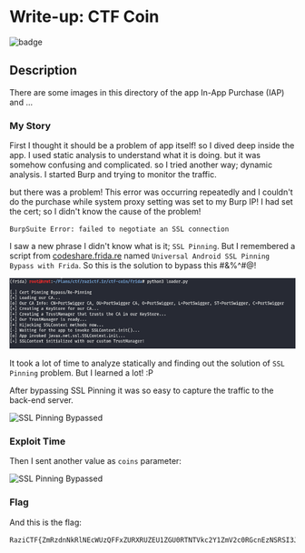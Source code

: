 # Write-up: CTF Coin
![badge](https://img.shields.io/badge/Post%20CTF-Writeup-success)

## Description
There are some images in this directory of the app In-App Purchase (IAP) and ...

### My Story
First I thought it should be a problem of app itself! so I dived deep inside the app. I used static analysis to understand what it is doing. but it was somehow confusing and complicated. so I tried another way; dynamic analysis. I started Burp and trying to monitor the traffic.

but there was a problem! This error was occurring repeatedly and I couldn't do the purchase while system proxy setting was set to my Burp IP! I had set the cert; so I didn't know the cause of the problem!
```
BurpSuite Error: failed to negotiate an SSL connection
```
I saw a new phrase I didn't know what is it; `SSL Pinning`. But I remembered a script from [codeshare.frida.re](https://codeshare.frida.re) named `Universal Android SSL Pinning Bypass with Frida`. So this is the solution to bypass this #&%^#@!

![SSL Pinning Bypassed](./7.png)

It took a lot of time to analyze statically and finding out the solution of `SSL Pinning` problem. But I learned a lot! :P

After bypassing SSL Pinning it was so easy to capture the traffic to the back-end server.

![SSL Pinning Bypassed](./6.png)

### Exploit Time
Then I sent another value as `coins` parameter:

![SSL Pinning Bypassed](./5.png)

### Flag
And this is the flag:

```
RaziCTF{ZmRzdnNkRlNEcWUzQFFxZURXRUZEU1ZGU0RTNTVkc2Y1ZmV2c0RGcnEzNSRSI3J3ZnNlZnJ3IyQjJSNA}
```